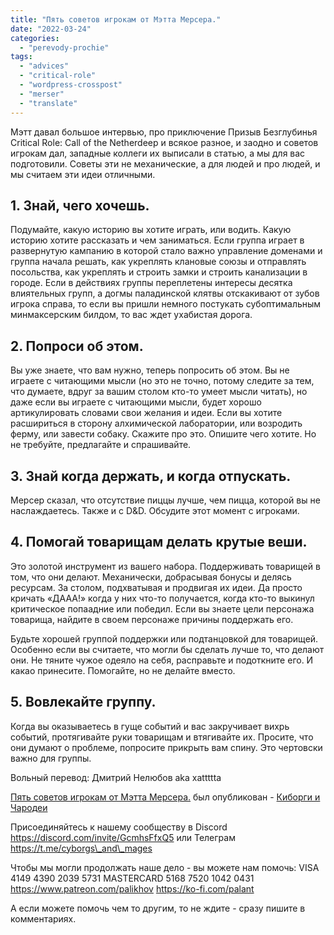 ```yaml
---
title: "Пять советов игрокам от Мэтта Мерсера."
date: "2022-03-24"
categories: 
  - "perevody-prochie"
tags: 
  - "advices"
  - "critical-role"
  - "wordpress-crosspost"
  - "merser"
  - "translate"
---
```


Мэтт давал большое интервью, про приключение Призыв Безглубинья Critical Role: Call of the Netherdeep и всякое разное, и заодно и советов игрокам дал, западные коллеги их выписали в статью, а мы для вас подготовили. Советы эти не механические, а для людей и про людей, и мы считаем эти идеи отличными.

## 1\. Знай, чего хочешь.

Подумайте, какую историю вы хотите играть, или водить. Какую историю хотите рассказать и чем заниматься. Если группа играет в развернутую кампанию в которой стало важно управление доменами и группа начала решать, как укреплять клановые союзы и отправлять посольства, как укреплять и строить замки и строить канализации в городе. Если в действиях группы переплетены интересы десятка влиятельных групп, а догмы паладинской клятвы отскакивают от зубов игрока справа, то если вы пришли немного постукать субоптимальным минмаксерским билдом, то вас ждет ухабистая дорога.

## 2\. Попроси об этом.

Вы уже знаете, что вам нужно, теперь попросить об этом. Вы не играете с читающими мысли (но это не точно, потому следите за тем, что думаете, вдруг за вашим столом кто-то умеет мысли читать), но даже если вы играете с читающими мысли, будет хорошо артикулировать словами свои желания и идеи. Если вы хотите расшириться в сторону алхимической лаборатории, или возродить ферму, или завести собаку. Скажите про это. Опишите чего хотите. Но не требуйте, предлагайте и спрашивайте.

## 3\. Знай когда держать, и когда отпускать.

Мерсер сказал, что отсутствие пиццы лучше, чем пицца, которой вы не наслаждаетесь. Также и с D&D. Обсудите этот момент с игроками.

## 4\. Помогай товарищам делать крутые веши.

Это золотой инструмент из вашего набора. Поддерживать товарищей в том, что они делают. Механически, добрасывая бонусы и делясь ресурсам. За столом, подхватывая и продвигая их идеи. Да просто кричать «ДААА!» когда у них что-то получается, когда кто-то выкинул критическое попаадние или победил. Если вы знаете цели персонажа товарища, найдите в своем персонаже причины поддержать его.

Будьте хорошей группой поддержки или подтанцовкой для товарищей. Особенно если вы считаете, что могли бы сделать лучше то, что делают они. Не тяните чужое одеяло на себя, расправьте и подоткните его. И какао принесите. Помогайте, но не делайте вместо.

## 5\. Вовлекайте группу.

Когда вы оказываетесь в гуще событий и вас закручивает вихрь событий, протягивайте руки товарищам и втягивайте их. Просите, что они думают о проблеме, попросите прикрыть вам спину. Это чертовски важно для группы.

Вольный перевод: Дмитрий Нелюбов aka xattttta

[Пять советов игрокам от Мэтта Мерсера.](https://cyborgsandmages.com/2022/03/pyat-sovetov-igrokam-ot-metta-mersera/ "Оригинал статьи.") был опубликован - [Киборги и Чародеи](https://cyborgsandmages.com)

Присоединяйтесь к нашему сообществу в Discord https://discord.com/invite/GcmhsFfxQ5 или Телеграм https://t.me/cyborgs\_and\_mages

Чтобы мы могли продолжать наше дело - вы можете нам помочь: VISA 4149 4390 2039 5731 MASTERCARD 5168 7520 1042 0431 https://www.patreon.com/palikhov https://ko-fi.com/palant

А если можете помочь чем то другим, то не ждите - сразу пишите в комментариях.
